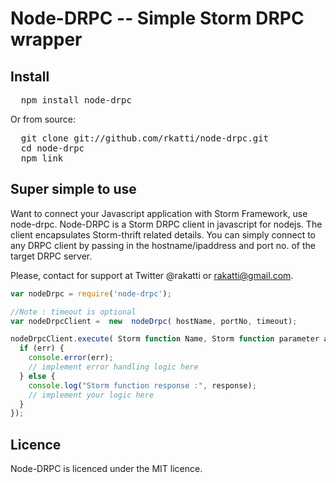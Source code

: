 # Node-DRPC  -- Simple Storm DRPC wrapper

## Install

<pre>
  npm install node-drpc
</pre>

Or from source:

<pre>
  git clone git://github.com/rkatti/node-drpc.git
  cd node-drpc
  npm link
</pre>

## Super simple to use

Want to connect your Javascript application with Storm Framework, use node-drpc. Node-DRPC is a Storm DRPC client in javascript for nodejs. The client encapsulates Storm-thrift related details. You can simply connect to any DRPC client by passing in the hostname/ipaddress and port no. of the target DRPC server.

Please, contact for support at Twitter @rakatti or rakatti@gmail.com.

```javascript
var nodeDrpc = require('node-drpc');

//Note : timeout is optional
var nodeDrpcClient =  new  nodeDrpc( hostName, portNo, timeout);

nodeDrpcClient.execute( Storm function Name, Storm function parameter as JSON string, function(err, response) {
  if (err) {
    console.error(err);
    // implement error handling logic here
  } else {
    console.log("Storm function response :", response);
    // implement your logic here
  }
});


```


## Licence

Node-DRPC is licenced under the MIT licence. 

